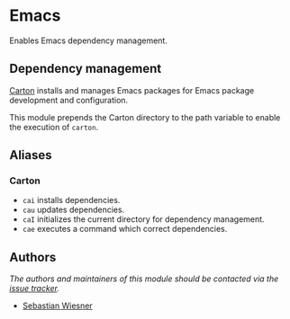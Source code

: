 Emacs
=====

Enables Emacs dependency management.

Dependency management
---------------------

[Carton][1] installs and manages Emacs packages for Emacs package development
and configuration.

This module prepends the Carton directory to the path variable to enable the
execution of `carton`.

Aliases
-------

### Carton

  - `cai` installs dependencies.
  - `cau` updates dependencies.
  - `caI` initializes the current directory for dependency management.
  - `cae` executes a command which correct dependencies.

Authors
-------

*The authors and maintainers of this module should be contacted via the [issue tracker][2].*

  - [Sebastian Wiesner](https://github.com/lunaryorn)

[1]: https://github.com/rejeep/carton
[2]: https://github.com/Eriner/prezto/issues

